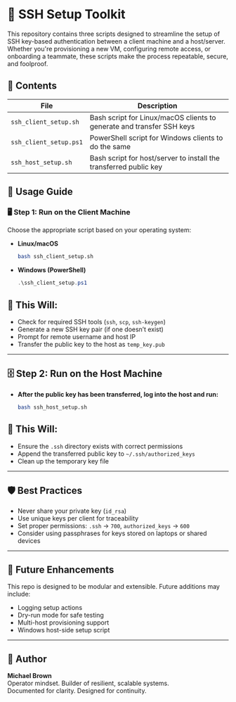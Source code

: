 # 🔐 SSH Setup Toolkit

This repository contains three scripts designed to streamline the setup of SSH key-based authentication between a client machine and a host/server. Whether you're provisioning a new VM, configuring remote access, or onboarding a teammate, these scripts make the process repeatable, secure, and foolproof.

## 📁 Contents

| File                  | Description                                                        |
|-----------------------|--------------------------------------------------------------------|
| `ssh_client_setup.sh` | Bash script for Linux/macOS clients to generate and transfer SSH keys |
| `ssh_client_setup.ps1`| PowerShell script for Windows clients to do the same              |
| `ssh_host_setup.sh`   | Bash script for host/server to install the transferred public key |

## 🧭 Usage Guide

### 🖥️ Step 1: Run on the Client Machine

Choose the appropriate script based on your operating system:

- **Linux/macOS**  
  ```bash
  bash ssh_client_setup.sh

- **Windows (PowerShell)**

   ```powershell
   .\ssh_client_setup.ps1

## 🔧 This Will:

- Check for required SSH tools (`ssh`, `scp`, `ssh-keygen`)
- Generate a new SSH key pair (if one doesn’t exist)
- Prompt for remote username and host IP
- Transfer the public key to the host as `temp_key.pub`

---

## 🗄️ Step 2: Run on the Host Machine

- **After the public key has been transferred, log into the host and run:**

    ```bash
    bash ssh_host_setup.sh

## 🔧 This Will:

- Ensure the `.ssh` directory exists with correct permissions  
- Append the transferred public key to `~/.ssh/authorized_keys`  
- Clean up the temporary key file  

---

## 🛡️ Best Practices

- Never share your private key (`id_rsa`)  
- Use unique keys per client for traceability  
- Set proper permissions: `.ssh` → `700`, `authorized_keys` → `600`  
- Consider using passphrases for keys stored on laptops or shared devices  

---

## 🧠 Future Enhancements

This repo is designed to be modular and extensible. Future additions may include:

- Logging setup actions  
- Dry-run mode for safe testing  
- Multi-host provisioning support  
- Windows host-side setup script  

---

## 📌 Author

**Michael Brown**  
Operator mindset. Builder of resilient, scalable systems.  
Documented for clarity. Designed for continuity.